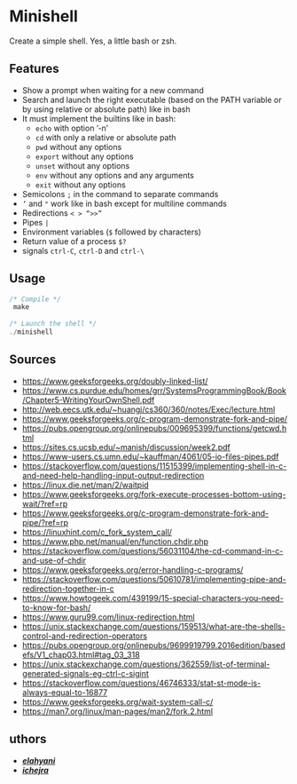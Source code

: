 # Minishell
 Create a simple shell. Yes, a little bash or zsh.
## Features
- Show a prompt when waiting for a new command
- Search and launch the right executable (based on the PATH variable or by using relative or absolute path) like in bash
- It must implement the builtins like in bash:
  - ```echo``` with option ’-n’
  - ```cd``` with only a relative or absolute path
  - ```pwd``` without any options
  - ```export``` without any options
  - ```unset``` without any options
  - ```env``` without any options and any arguments
  - ```exit``` without any options
- Semicolons ```;``` in the command to separate commands
- ```’``` and ```"``` work like in bash except for multiline commands
- Redirections ```< > “>>”```
- Pipes ```|```
- Environment variables (```$``` followed by characters)
- Return value of a process ```$?```
- signals ```ctrl-C```, ```ctrl-D``` and ```ctrl-\```
## Usage
```c
/* Compile */
 make
 
/* Launch the shell */
./minishell
```
## Sources
* https://www.geeksforgeeks.org/doubly-linked-list/
* https://www.cs.purdue.edu/homes/grr/SystemsProgrammingBook/Book/Chapter5-WritingYourOwnShell.pdf
* http://web.eecs.utk.edu/~huangj/cs360/360/notes/Exec/lecture.html
* https://www.geeksforgeeks.org/c-program-demonstrate-fork-and-pipe/
* https://pubs.opengroup.org/onlinepubs/009695399/functions/getcwd.html
* https://sites.cs.ucsb.edu/~manish/discussion/week2.pdf
* https://www-users.cs.umn.edu/~kauffman/4061/05-io-files-pipes.pdf
* https://stackoverflow.com/questions/11515399/implementing-shell-in-c-and-need-help-handling-input-output-redirection
* https://linux.die.net/man/2/waitpid
* https://www.geeksforgeeks.org/fork-execute-processes-bottom-using-wait/?ref=rp
* https://www.geeksforgeeks.org/c-program-demonstrate-fork-and-pipe/?ref=rp
* https://linuxhint.com/c_fork_system_call/
* https://www.php.net/manual/en/function.chdir.php
* https://stackoverflow.com/questions/56031104/the-cd-command-in-c-and-use-of-chdir
* https://www.geeksforgeeks.org/error-handling-c-programs/
* https://stackoverflow.com/questions/50610781/implementing-pipe-and-redirection-together-in-c
* https://www.howtogeek.com/439199/15-special-characters-you-need-to-know-for-bash/
* https://www.guru99.com/linux-redirection.html
* https://unix.stackexchange.com/questions/159513/what-are-the-shells-control-and-redirection-operators
* https://pubs.opengroup.org/onlinepubs/9699919799.2016edition/basedefs/V1_chap03.html#tag_03_318
* https://unix.stackexchange.com/questions/362559/list-of-terminal-generated-signals-eg-ctrl-c-sigint
* https://stackoverflow.com/questions/46746333/stat-st-mode-is-always-equal-to-16877
* https://www.geeksforgeeks.org/wait-system-call-c/
* https://man7.org/linux/man-pages/man2/fork.2.html
## uthors
- ***[elahyani](https://github.com/L-ELHASSANE)***
- ***[ichejra](https://github.com/iTree-m)***
